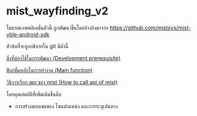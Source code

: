 # mist_wayfinding_v2

โมบายแอพพลิเคชั่นตัวนี้ ถูกพัฒนาขึ้นโดยอ้างอิงมาจาก https://github.com/mistsys/mist-vble-android-sdk

หัวข้อที่จะถูกอธิบายใน git มีดังนี้  

[สิ่งที่ต้องใช้ในการพัฒนา (Development prerequisite)](https://github.com/Budsadee-C/mist_wayfinding_v2/wiki/%E0%B8%AA%E0%B8%B4%E0%B9%88%E0%B8%87%E0%B8%97%E0%B8%B5%E0%B9%88%E0%B8%95%E0%B9%89%E0%B8%AD%E0%B8%87%E0%B9%83%E0%B8%8A%E0%B9%89%E0%B9%83%E0%B8%99%E0%B8%81%E0%B8%B2%E0%B8%A3%E0%B8%9E%E0%B8%B1%E0%B8%92%E0%B8%99%E0%B8%B2)

[ฟังก์ชั่นหลักในการทำงาน (Main function)](https://github.com/Budsadee-C/mist_wayfinding_v2/wiki/%E0%B8%9F%E0%B8%B1%E0%B8%87%E0%B8%81%E0%B9%8C%E0%B8%8A%E0%B8%B1%E0%B9%88%E0%B8%99%E0%B8%AB%E0%B8%A5%E0%B8%B1%E0%B8%81%E0%B9%83%E0%B8%99%E0%B8%81%E0%B8%B2%E0%B8%A3%E0%B8%97%E0%B8%B3%E0%B8%87%E0%B8%B2%E0%B8%99)

[วิธีการเรียก api ของ mist (How to call api of mist)](https://github.com/Budsadee-C/mist_wayfinding_v2/wiki/%E0%B8%A7%E0%B8%B4%E0%B8%98%E0%B8%B5%E0%B8%81%E0%B8%B2%E0%B8%A3%E0%B9%80%E0%B8%A3%E0%B8%B5%E0%B8%A2%E0%B8%81%E0%B9%83%E0%B8%8A%E0%B9%89-rest-api-%E0%B8%82%E0%B8%AD%E0%B8%87-mist)

โดยคุณสมบัติที่เพิ่มเติมขึ้นคือ 
  - การสร้างขอบเขตของ โซนตำแหน่ง และการระบุเส้นทาง  
  



  
